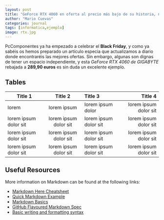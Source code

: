 ```yaml
---
layout: post
title: "GeForce RTX 4060 en oferta al precio más bajo de su historia, no te lo pierdas"
author: "Mario Cuevas"
categories: journal
tags: [informatica,ejemplo]
image: rtx.jpg
---
```


PcComponentes ya ha empezado a celebrar el **Black Friday**, y como ya sabéis os hemos preparado un artículo especia que actualizamos a diario donde encontraréis las mejores ofertas. Sin embargo, algunas son dignas de tener un espacio independiente, y esta _GeForce RTX 4060 de GIGABYTE_ rebajada a **289,90 euros** es sin duda un excelente ejemplo.

## Tables

Title 1               | Title 2               | Title 3               | Title 4
--------------------- | :-------------------: | :-------------------- | --------------------:
lorem                 | lorem ipsum           | lorem ipsum dolor     | lorem ipsum dolor sit
lorem ipsum dolor sit | lorem ipsum dolor sit | lorem ipsum dolor sit | lorem ipsum dolor sit
lorem ipsum dolor sit | lorem ipsum dolor sit | lorem ipsum dolor sit | lorem ipsum dolor sit
lorem ipsum dolor sit | lorem ipsum dolor sit | lorem ipsum dolor sit | lorem ipsum dolor sit


## Useful Resources

More information on Markdown can be found at the following links:

- [Markdown Here Cheatsheet](https://github.com/adam-p/markdown-here/wiki/Markdown-Here-Cheatsheet#code)
- [Quick Markdown Example](http://www.unexpected-vortices.com/sw/rippledoc/quick-markdown-example.html)
- [Markdown Basics](https://daringfireball.net/projects/markdown/basics)
- [GitHub Flavoured Markdown Spec](https://github.github.com/gfm/)
- [Basic writing and formatting syntax](https://help.github.com/articles/basic-writing-and-formatting-syntax/#lists)
